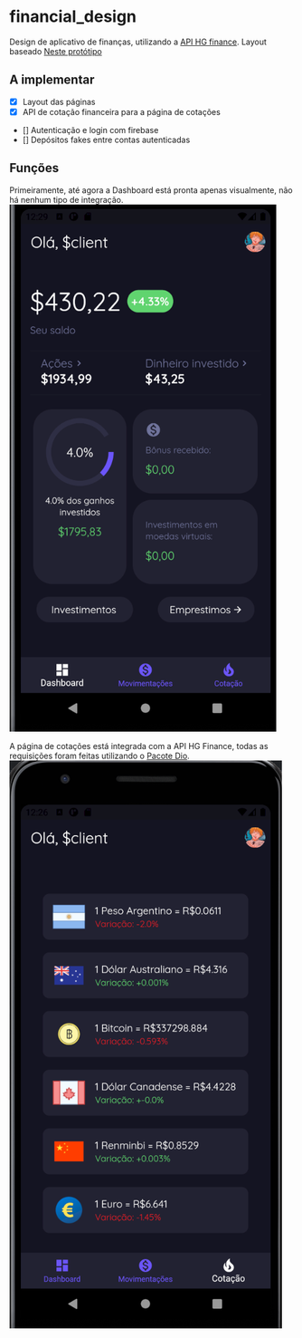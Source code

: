 # financial_design

Design de aplicativo de finanças, utilizando a [API HG finance](https://hgbrasil.com/status/finance).
Layout baseado [Neste protótipo](https://dribbble.com/shots/14554461-Fintech-wallet/attachments/6243286?mode=media)

## A implementar

- [X] Layout das páginas
- [X] API de cotação financeira para a página de cotações
- [] Autenticação e login com firebase
- [] Depósitos fakes entre contas autenticadas

## Funções

Primeiramente, até agora a Dashboard está pronta apenas visualmente, não há nenhum tipo de integração.
![](/screenshots/dash.jpg)

A página de cotações está integrada com a API HG Finance, todas as requisições foram feitas utilizando o [Pacote Dio](https://pub.dev/packages/dio).
![](/screenshots/cotacao.jpg)



